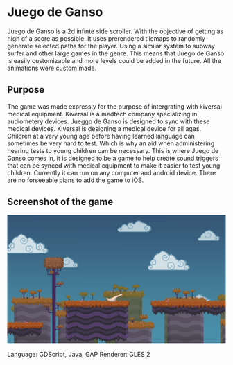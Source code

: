 # Juego de Ganso

Juego de Ganso is a 2d infinte side scroller. With the objective of getting as high of a score as possible. It uses prerendered tilemaps to randomly generate selected paths for the player. Using a similar system to subway surfer and other large games in the genre. This means that Juego de Ganso is easily customizable and more levels could be added in the future. All the animations were custom made. 

## Purpose
The game was made expressly for the purpose of intergrating with kiversal medical equipment. Kiversal is a medtech company specializing in audiometery devices. Jueggo de Ganso is designed to sync with these medical devices. Kiversal is designing a medical device for all ages. Children at a very young age before having learned language can sometimes be very hard to test. Which is why an aid when administering hearing tests to young children can be necessary. This is where Juego de Ganso comes in, it is designed to be a game to help create sound triggers that can be synced with medical equipment to make it easier to test young children. Currently it can run on any computer and android device. There are no forseeable plans to add the game to iOS.

## Screenshot of the game
![alttext](https://github.com/aidan4th/juego-de-ganso/blob/master/screenshots/Screenshot.png?raw=true)

Language: GDScript, Java, GAP
Renderer: GLES 2
